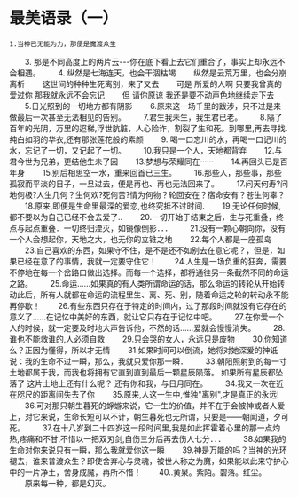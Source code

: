 # 最美语录（一）

    1.当神已无能为力，那便是魔渡众生
　　3. 那是不同高度上的两片云---你在底下看上去它们重合了，事实上却永远不会相遇。
　　4. 纵然是七海连天，也会干涸枯竭
　　纵然是云荒万里，也会分崩离析
　　这世间的种种生死离别，来了又去
　　可是 所爱的人啊 只要我曾真的爱过你 那我就永远不会忘记
　　但 请你原谅 我还是要不动声色地继续走下去
　　5.日光照到的一切地方都有阴影
　　6.原来这一场千里的跋涉，只不过是来做最后一次甚至无法相见的告别。
　　7.君生我未生，我生君已老。
　　8.隔了百年的光阴，万里的迢梯,浮世肮脏，人心险诈，割裂了生和死。到哪里,再去寻找.纯白如羽的华衣,还有那张莲花般的素颜
　　9. 喝一口忘川的水，再喝一口记川的水，忘记了一切，又记起了一切。
　　10.我只是一个人，天地都背弃
　　12.与君今世为兄弟，更结他生未了因
　　13.梦想与荣耀同在······
　　14.再回头已是百年身
　　15.别后相思空一水，重来回首已三生。
　　16.那些人，那些事，那些孤寂而平淡的日子，一旦过去，便是再也、再也无法回来了。
　　17.问天何寿?问地何极?人生几何？生何欢?死何苦?情为何物？轮回安在？宿命安有？苍生何辜？
　　18.原来,即便是生命里最深的爱恋,也终究抵不过时间.
　　19.无论任何时候,都不要以为自己已经不会去爱了..
　　20.一切开始于结束之后，生与死重叠，终点与起点重叠．一切终归湮灭，如镜像倒影．．．
　　21.没有一颗心朝向你，没有一个人会想起你，天地之大，也无你的立锥之地
　　22.每个人都是一座孤岛
　　23.自己喜欢的东西，如果守不住，是不是还不如别去在意它呢？，但是，如果已经在意了的事情，我就一定要守住它！
　　24.人生是一场负重的狂奔，需要不停地在每一个岔路口做出选择。而每一个选择，都将通往另一条截然不同的命运之路。
　　25.命运……如果真的有人类所谓命运的话，那么命运的转轮从开始转动此后，所有人就都在命运的流程里生、离、死、别，随着命运之轮的转动永不能再停歇！
　　26.有些东西只存在于特定的时间内，过了那段时间就没有它存在的意义了……在记忆中美好的东西，就让它只存在于记忆中吧。
　　27.在你爱一个人的时候，就一定要及时地大声告诉他，不然的话……爱就会慢慢消失。
　　28.谁也不能救谁的,人必须自救
　　29.只会哭的女人，永远只是废物
　　30.你知道么？正因为懂得，所以才无情
　　31.如果时间可以倒流，她将对她深爱的神诋说：我的生命不过一瞬，那么，我就只爱你那一瞬．
　　33.朝阳照射到的每一寸土地都属于我，而我也将拥有它直到直到最后一颗星辰陨落。 如果所有星辰都坠落了 这片土地上还有什么呢？ 还有你和我，与日月同在。
　　34.我又一次在近在咫尺的距离间失去了你
　　35.原来,人这一生中,惟独"离别",才是真正的永远!
　　36.可对那只朝生暮死的蜉蝣来说，它一生的价值，并不在于会被神或者人爱上，对它来说，生命长短可以不计，朝生暮死也无所谓，只要是——朝闻道，夕可死。
　　37.在十八岁到二十四岁这一段时间里,我是如此挥霍着心里的那一点灼热,疼痛和不甘,不惜以一把双刃剑,自伤三分后再去伤人七分．．．
　　38.如果我的生命对你来说只有一瞬，那么我就爱你这一瞬
　　39.神是万能的吗？当神的光环褪去，谁来普渡众生？即使舍弃心与灵魂，被世人称之为魔，如果能以此来守护心中的一片净土，舍身成魔，再所不惜！
　　40..黄泉。紫陌。碧落。红尘。
　　原来每一种，都是幻灭。
